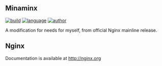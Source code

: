 ## Minaminx
[![build](https://travis-ci.org/Minaminx/Core.svg?branch=master)](https://travis-ci.org/Minaminx/Core)
[![language](https://github.com/nanqinlang/SVG/blob/master/language-c-blue.svg)](https://github.com/Minaminx/Core)
[![author](https://github.com/nanqinlang/SVG/blob/master/author-nanqinlang-lightgrey.svg)](https://github.com/Minaminx/Core)

A modification for needs for myself, from official Nginx mainline release.

## Nginx
Documentation is available at http://nginx.org
